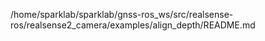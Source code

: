 /home/sparklab/sparklab/gnss-ros_ws/src/realsense-ros/realsense2_camera/examples/align_depth/README.md
